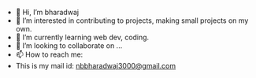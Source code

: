 - 👋 Hi, I’m bharadwaj
- 👀 I’m interested in contributing to projects, making small projects on my own.
- 🌱 I’m currently learning web dev, coding.
- 💞️ I’m looking to collaborate on ...
- 📫 How to reach me:
- This is my mail id: nbbharadwaj3000@gmail.com

<!---
bharadwaj3000/bharadwaj3000 is a ✨ special ✨ repository because its `README.md` (this file) appears on your GitHub profile.
You can click the Preview link to take a look at your changes.
--->
